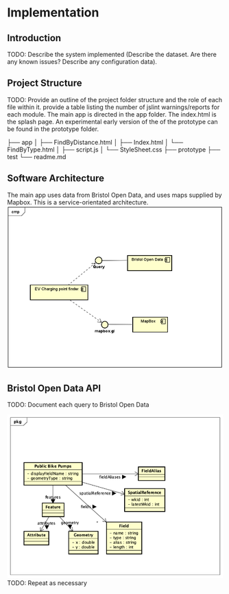 # Implementation

## Introduction
TODO: Describe the system implemented (Describe the dataset. Are there any known issues? Describe any configuration data).

## Project Structure
TODO: Provide an outline of the project folder structure and the role of each file within it.
provide a table listing the number of jslint warnings/reports for each module.
The main app is directed in the app folder. The index.html is the splash page. An experimental early version of the of the prototype can be found in the prototype folder.

├── app
│   ├── FindByDistance.html
│   ├── Index.html
│   └── FindByType.html
│   ├── script.js
│   └── StyleSheet.css
├── prototype
├── test
└── readme.md

## Software Architecture
The main app uses data from Bristol Open Data, and uses maps supplied by Mapbox. This is a service-orientated architecture.
![Insert your component Diagram here](images/EV2.png)

## Bristol Open Data API
TODO: Document each query to Bristol Open Data

![UML Class diagrams representing JSON query results](images/class1.png)
TODO: Repeat as necessary
